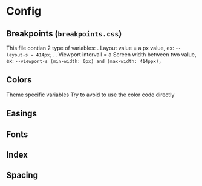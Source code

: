 # Config

## Breakpoints (`breakpoints.css`)
  This file contian 2 type of variables:
  . Layout value = a px value, ex: `--layout-s = 414px;`.
  . Viewport intervall = a Screen width between two value, ex:  `--viewport-s (min-width: 0px) and (max-width: 414ppx);`
  
## Colors
 Theme specific variables
 Try to avoid to use the color code directly
## Easings
## Fonts
## Index
## Spacing